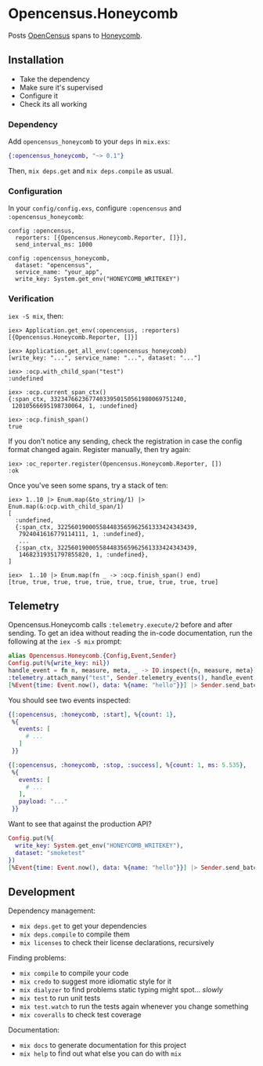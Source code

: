 # Opencensus.Honeycomb

Posts [OpenCensus] spans to [Honeycomb].

[OpenCensus]: https://opencensus.io
[Honeycomb]: https://www.honeycomb.io

## Installation

* Take the dependency
* Make sure it's supervised
* Configure it
* Check its all working

### Dependency

Add `opencensus_honeycomb` to your `deps` in `mix.exs`:

```elixir
{:opencensus_honeycomb, "~> 0.1"}
```

Then, `mix deps.get` and `mix deps.compile` as usual.

### Configuration

In your `config/config.exs`, configure `:opencensus` and
`:opencensus_honeycomb`:

```eixir
config :opencensus,
  reporters: [{Opencensus.Honeycomb.Reporter, []}],
  send_interval_ms: 1000

config :opencensus_honeycomb,
  dataset: "opencensus",
  service_name: "your_app",
  write_key: System.get_env("HONEYCOMB_WRITEKEY")
```

### Verification

`iex -S mix`, then:

    iex> Application.get_env(:opencensus, :reporters)
    [{Opencensus.Honeycomb.Reporter, []}]

    iex> Application.get_all_env(:opencensus_honeycomb)
    [write_key: "...", service_name: "...", dataset: "..."]

    iex> :ocp.with_child_span("test")
    :undefined

    iex> :ocp.current_span_ctx()
    {:span_ctx, 33234766236774033950150561980069751240,
     12010566695198730064, 1, :undefined}

    iex> :ocp.finish_span()
    true

If you don't notice any sending, check the registration in case the config
format changed again. Register manually, then try again:

    iex> :oc_reporter.register(Opencensus.Honeycomb.Reporter, [])
    :ok

Once you've seen some spans, try a stack of ten:

    iex> 1..10 |> Enum.map(&to_string/1) |> Enum.map(&:ocp.with_child_span/1)
    [
      :undefined,
      {:span_ctx, 322560190005584483565962561333424343439,
       7924041616779114111, 1, :undefined},
       ...
      {:span_ctx, 322560190005584483565962561333424343439,
       14682319351797855820, 1, :undefined},
    ]

    iex>  1..10 |> Enum.map(fn _ -> :ocp.finish_span() end)
    [true, true, true, true, true, true, true, true, true, true]

## Telemetry

Opencensus.Honeycomb calls `:telemetry.execute/2` before and after sending.
To get an idea without reading the in-code documentation, run the following
at the `iex -S mix` prompt:

```elixir
alias Opencensus.Honeycomb.{Config,Event,Sender}
Config.put(%{write_key: nil})
handle_event = fn n, measure, meta, _ -> IO.inspect({n, measure, meta}) end
:telemetry.attach_many("test", Sender.telemetry_events(), handle_event, nil)
[%Event{time: Event.now(), data: %{name: "hello"}}] |> Sender.send_batch()
```

You should see two events inspected:

```elixir
{[:opencensus, :honeycomb, :start], %{count: 1},
 %{
   events: [
     # ...
   ]
 }}

{[:opencensus, :honeycomb, :stop, :success], %{count: 1, ms: 5.535},
 %{
   events: [
     # ...
   ],
   payload: "..."
 }}
```

Want to see that against the production API?

```elixir
Config.put(%{
  write_key: System.get_env("HONEYCOMB_WRITEKEY"),
  dataset: "smoketest"
})
[%Event{time: Event.now(), data: %{name: "hello"}}] |> Sender.send_batch()
```

## Development

Dependency management:

* `mix deps.get` to get your dependencies
* `mix deps.compile` to compile them
* `mix licenses` to check their license declarations, recursively

Finding problems:

* `mix compile` to compile your code
* `mix credo` to suggest more idiomatic style for it
* `mix dialyzer` to find problems static typing might spot... *slowly*
* `mix test` to run unit tests
* `mix test.watch` to run the tests again whenever you change something
* `mix coveralls` to check test coverage

Documentation:

* `mix docs` to generate documentation for this project
* `mix help` to find out what else you can do with `mix`
